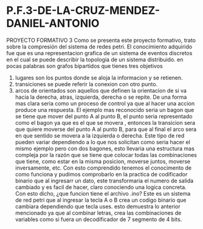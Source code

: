 # P.F.3-DE-LA-CRUZ-MENDEZ-DANIEL-ANTONIO
PROYECTO FORMATIVO 3
Como se presenta este proyecto formativo, trato sobre la compresión del sistema de redes petri.
El conocimiento adquirido fue que es una representacion grafica de un sistema de eventos discretos en el cual se puede describir la topologia de un sistema distribuido. en pocas palabras son grafos bipartidos que tienes tres objetivos
1. lugares son los puntos donde se aloja la informacion y se retienen.
2. transiciones se puede referir la conexion con otro punto.
3. arcos de orientados son aquellos que definen la orientacion de si va hacia la derecha, atras, izquierda, derecha o se repite. 
De una forma mas clara seria como un proceso de control ya que al hacer una accion produce una respuesta. El ejemplo mas reconocido seria un bagon que se tiene que mover del punto A al punto B, el punto seria representado como el bagon ya que es el que se movera , entonces la transicion sera que quiere moverse del punto A al punto B, para que al final el arco sera en que sentido se movera a la izquierda o derecha. 
Este tipo de red pueden variar dependiendo a lo que nos solicitan como seria hacer el mismo ejemplo pero con dos bagones, esto llevaria una estructura mas compleja por la razón que se tiene que colocar todas las combinaciones que tiene, como estar en la misma posicion, moverse juntos, moverse inversamente, etc. 
Con esto comprendido tenemos el conocimento de como funciona y pudimos comprobarlo en la practica de codificador binario que al ingresarr un dato, este transformaria el numero de salida cambiado y es facil de hacer, claro conociendo una logica concreta.
Con esto dicho, ¿que funcion tiene el archivo .ino? Este es un sistema de red petri que al ingresar la tecla A o B crea un codigo binario que cambiara dependiendo que tecla uses. esto demuestra lo anterior mencionado ya que al combinar letras, crea las combinaciones de variables como si fuera un decodificador de 7 segmento de 4 bits. 
